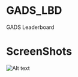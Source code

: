 # GADS_LBD
GADS Leaderboard

# ScreenShots
![Alt text](/GADS_LBD/Screenshots/AreYouSure.png?raw=true "Confirmation Before Submission")


